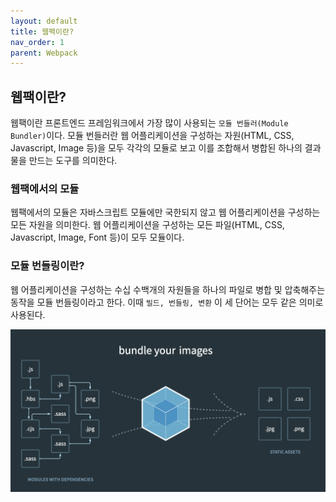 ```yaml
---
layout: default
title: 웹팩이란?
nav_order: 1
parent: Webpack
---
```


## 웹팩이란?

웹팩이란 프론트엔드 프레임워크에서 가장 많이 사용되는 `모듈 번들러(Module Bundler)`이다. 모듈 번들러란 웹 어플리케이션을 구성하는 자원(HTML, CSS, Javascript, Image 등)을 모두 각각의 모듈로 보고 이를 조합해서 병합된 하나의 결과물을 만드는 도구를 의미한다.

### 웹팩에서의 모듈

웹팩에서의 모듈은 자바스크립트 모듈에만 국한되지 않고 웹 어플리케이션을 구성하는 모든 자원을 의미한다. 웹 어플리케이션을 구성하는 모든 파일(HTML, CSS, Javascript, Image, Font 등)이 모두 모듈이다.

### 모듈 번들링이란?

웹 어플리케이션을 구성하는 수십 수백개의 자원들을 하나의 파일로 병합 및 압축해주는 동작을 모듈 번들링이라고 한다. 이때 `빌드, 번들링, 변환` 이 세 단어는 모두 같은 의미로 사용된다.

![result](./img/01/01.png)
